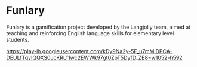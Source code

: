 # Funlary
 Funlary is a gamification project developed by the Langjolly team, aimed at teaching and reinforcing English language skills for elementary level students.

https://play-lh.googleusercontent.com/kDy9Na2y-5F_u7mMlDPCA-DEULfTqyIQQXS0JcKRLf1wc2EWWk97gt0ZpT5DyfD_ZE8=w1052-h592
